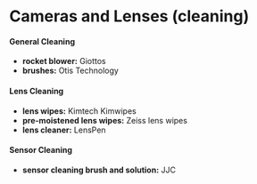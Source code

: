 # Cameras and Lenses (cleaning)

#### General Cleaning

- **rocket blower:** Giottos
- **brushes:** Otis Technology

#### Lens Cleaning

- **lens wipes:** Kimtech Kimwipes
- **pre-moistened lens wipes:** Zeiss lens wipes
- **lens cleaner:** LensPen

#### Sensor Cleaning

- **sensor cleaning brush and solution:** JJC